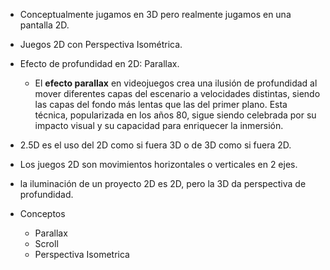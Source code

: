 - Conceptualmente jugamos en 3D pero realmente jugamos en una pantalla 2D.
- Juegos 2D con Perspectiva Isométrica.
- Efecto de profundidad en 2D: Parallax.
	- El **efecto parallax** en videojuegos crea una ilusión de profundidad al mover diferentes capas del escenario a velocidades distintas, siendo las capas del fondo más lentas que las del primer plano. Esta técnica, popularizada en los años 80, sigue siendo celebrada por su impacto visual y su capacidad para enriquecer la inmersión. 
- 2.5D es el uso del 2D como si fuera 3D o de 3D como si fuera 2D. 
- Los juegos 2D son movimientos horizontales o verticales en 2 ejes.
- la iluminación de un proyecto 2D es 2D, pero la 3D da perspectiva de profundidad.

- Conceptos
	- Parallax
	- Scroll
	- Perspectiva Isometrica